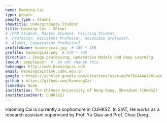 ```yaml
---
name: Haoming Cai
type: people
people_type : Alumni
showtitle: Undergraduate Student
title: Haoming Cai - XPixel
# [PhD Student, Master Student, Visiting Student,
#  Professor, Assistant Professor, Associate professor,
#  Alumni, Cooperation Professor]
profileName: haomingcai.jpg  # 186 * 186
profile: haomingcai.png  # 570 * 725
direction : Image processing, Generative Models and Deep Learning
layout: peoplepost  #  Do not change this
homepage: http://www.haomingcai.com
email: Haomingcai@link.cuhk.edu.cn
google : https://scholar.google.com/citations?user=mePn76IAAAAJ&hl=en
github : https://github.com/HaomingCai
linkedin: None
institution: The Chinese University of Hong Kong, Shenzhen (CUHKSZ)
institutionShort: CUHK(SZ)
---
```

Haoming Cai is currently a sophomore in CUHKSZ. In SIAT, He works as a research assistant supervised by Prof. Yu Qiao and Prof. Chao Dong. 